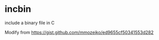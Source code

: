 # incbin
include a binary file in C

Modify from <https://gist.github.com/mmozeiko/ed9655cf50341553d282>
